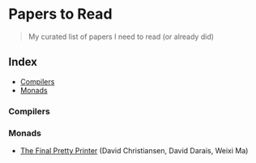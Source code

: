 # Papers to Read

> My curated list of papers I need to read (or already did)

## Index

- [Compilers](#compilers)
- [Monads](#monads)

### Compilers

### Monads

- [The Final Pretty Printer] (David Christiansen, David Darais, Weixi Ma)


[The Final Pretty Printer]: http://davidchristiansen.dk/drafts/final-pretty-printer-draft.pdf
